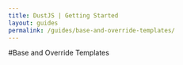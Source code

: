 ```yaml
---
title: DustJS | Getting Started
layout: guides
permalink: /guides/base-and-override-templates/
---
```


#Base and Override Templates
